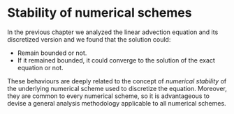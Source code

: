 # Stability of numerical schemes

In the previous chapter we analyzed the linear advection equation and its discretized version and we found that the solution could:
* Remain bounded or not.
* If it remained bounded, it could converge to the solution of the exact equation or not.

These behaviours are deeply related to the concept of *numerical stability* of the underlying numerical scheme used to discretize the equation. Moreover, they are common to every numerical scheme, so it is advantageous to devise a general analysis methodology applicable to all numerical schemes. 

```{tableofcontents}
```